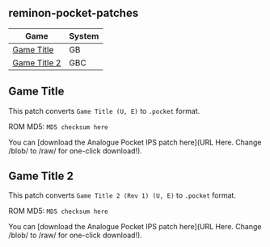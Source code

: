 ## reminon-pocket-patches

Game | System
--- | ---
[Game Title](#game-title) | GB
[Game Title 2](#game-title-2) | GBC

## Game Title

This patch converts `Game Title (U, E)` to `.pocket` format.

ROM MD5: `MD5 checksum here`

You can [download the Analogue Pocket IPS patch here](URL Here. Change /blob/ to /raw/ for one-click download!).

## Game Title 2

This patch converts `Game Title 2 (Rev 1) (U, E)` to `.pocket` format.

ROM MD5: `MD5 checksum here`

You can [download the Analogue Pocket IPS patch here](URL Here. Change /blob/ to /raw/ for one-click download!).
